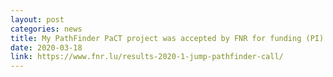 ```yaml
---
layout: post
categories: news
title: My PathFinder PaCT project was accepted by FNR for funding (PI)
date: 2020-03-18
link: https://www.fnr.lu/results-2020-1-jump-pathfinder-call/
---
```

